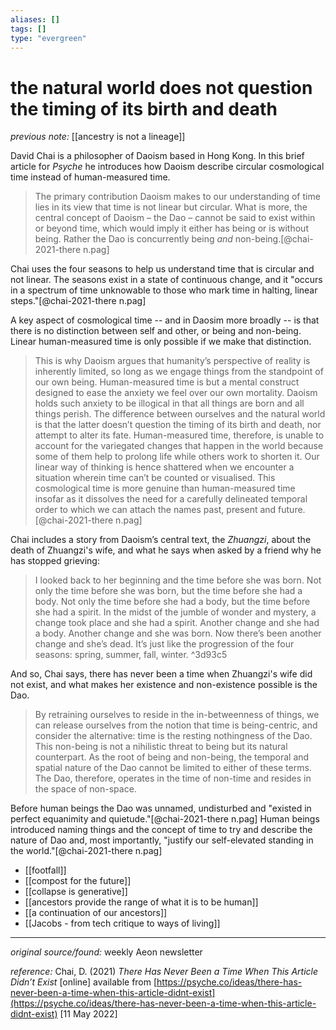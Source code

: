 ```yaml
---
aliases: []
tags: []
type: "evergreen"
---
```


# the natural world does not question the timing of its birth and death

_previous note:_ [[ancestry is not a lineage]]

David Chai is a philosopher of Daoism based in Hong Kong. In this brief article for _Psyche_ he introduces how Daoism describe circular cosmological time instead of human-measured time.

> The primary contribution Daoism makes to our understanding of time lies in its view that time is not linear but circular. What is more, the central concept of Daoism – the Dao – cannot be said to exist within or beyond time, which would imply it either has being or is without being. Rather the Dao is concurrently being _and_ non-being.[@chai-2021-there n.pag]

Chai uses the four seasons to help us understand time that is circular and not linear. The seasons exist in a state of continuous change, and it "occurs in a spectrum of time unknowable to those who mark time in halting, linear steps."[@chai-2021-there n.pag]

A key aspect of cosmological time -- and in Daosim more broadly -- is that there is no distinction between self and other, or being and non-being. Linear human-measured time is only possible if we make that distinction.

> This is why Daoism argues that humanity’s perspective of reality is inherently limited, so long as we engage things from the standpoint of our own being. Human-measured time is but a mental construct designed to ease the anxiety we feel over our own mortality. Daoism holds such anxiety to be illogical in that all things are born and all things perish. The difference between ourselves and the natural world is that the latter doesn’t question the timing of its birth and death, nor attempt to alter its fate. Human-measured time, therefore, is unable to account for the variegated changes that happen in the world because some of them help to prolong life while others work to shorten it. Our linear way of thinking is hence shattered when we encounter a situation wherein time can’t be counted or visualised. This cosmological time is more genuine than human-measured time insofar as it dissolves the need for a carefully delineated temporal order to which we can attach the names past, present and future.[@chai-2021-there n.pag]

Chai includes a story from Daoism’s central text, the _Zhuangzi_, about the death of Zhuangzi's wife, and what he says when asked by a friend why he has stopped grieving:

> I looked back to her beginning and the time before she was born. Not only the time before she was born, but the time before she had a body. Not only the time before she had a body, but the time before she had a spirit. In the midst of the jumble of wonder and mystery, a change took place and she had a spirit. Another change and she had a body. Another change and she was born. Now there’s been another change and she’s dead. It’s just like the progression of the four seasons: spring, summer, fall, winter. ^3d93c5

And so, Chai says, there has never been a time when Zhuangzi's wife did not exist, and what makes her existence and non-existence possible is the Dao. 

> By retraining ourselves to reside in the in-betweenness of things, we can release ourselves from the notion that time is being-centric, and consider the alternative: time is the resting nothingness of the Dao. This non-being is not a nihilistic threat to being but its natural counterpart. As the root of being and non-being, the temporal and spatial nature of the Dao cannot be limited to either of these terms. The Dao, therefore, operates in the time of non-time and resides in the space of non-space.

Before human beings the Dao was unnamed, undisturbed and "existed in perfect equanimity and quietude."[@chai-2021-there n.pag] Human beings introduced naming things and the concept of time to try and describe the nature of Dao and, most importantly, "justify our self-elevated standing in the world."[@chai-2021-there n.pag]


- [[footfall]]
- [[compost for the future]]
- [[collapse is generative]]
- [[ancestors provide the range of what it is to be human]]
- [[a continuation of our ancestors]]
- [[Jacobs - from tech critique to ways of living]]

---

_original source/found:_ weekly Aeon newsletter

_reference:_ Chai, D. (2021) _There Has Never Been a Time When This Article Didn’t Exist_ [online] available from [https://psyche.co/ideas/there-has-never-been-a-time-when-this-article-didnt-exist](https://psyche.co/ideas/there-has-never-been-a-time-when-this-article-didnt-exist) [11 May 2022]



